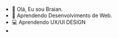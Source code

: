 - 👋 Olá, Eu sou Braian.
- 🌱 Aprendendo  Desenvolvimento de Web.
- 💻 Aprendendo UX/UI DESIGN
- 
<!---
typrBraian/typrBraian is a ✨ special ✨ repository because its `README.md` (this file) appears on your GitHub profile.
You can click the Preview link to take a look at your changes.
--->
